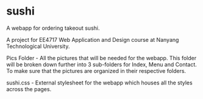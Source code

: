 # sushi
A webapp for ordering takeout sushi.

A project for EE4717 Web Application and Design course at Nanyang Technological University.

Pics Folder - All the pictures that will be needed for the webapp. This folder will be broken down further into 3 sub-folders for Index, Menu and Contact. To make sure that the pictures are organized in their respective folders.

sushi.css - External stylesheet for the webapp which houses all the styles across the pages. 
